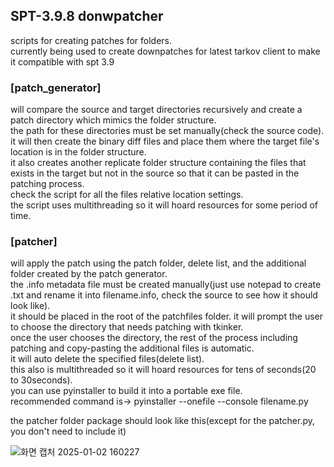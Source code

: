 ## SPT-3.9.8 donwpatcher 
scripts for creating patches for folders.  
currently being used to create downpatches for latest tarkov client to make it compatible with spt 3.9

### [patch_generator]  
will compare the source and target directories recursively and create a patch directory which mimics the folder structure.  
the path for these directories must be set manually(check the source code).  
it will then create the binary diff files and place them where the target file's location is in the folder structure.  
it also creates another replicate folder structure containing the files that exists in the target but not in the source so that it can be pasted in the patching process.  
check the script for all the files relative location settings.  
the script uses multithreading so it will hoard resources for some period of time.  

  
### [patcher]  
will apply the patch using the patch folder, delete list, and the additional folder created by the patch generator.  
the .info metadata file must be created manually(just use notepad to create .txt and rename it into filename.info, check the source to see how it should look like).  
it should be placed in the root of the patchfiles folder.
it will prompt the user to choose the directory that needs patching with tkinker.  
once the user chooses the directory, the rest of the process including patching and copy-pasting the additional files is automatic.  
it will auto delete the specified files(delete list).  
this also is multithreaded so it will hoard resources for tens of seconds(20 to 30seconds).  
you can use pyinstaller to build it into a portable exe file.  
recommended command is->  pyinstaller --onefile --console filename.py
  
  
  
the patcher folder package should look like this(except for the patcher.py, you don't need to include it)  
  
![화면 캡처 2025-01-02 160227](https://github.com/user-attachments/assets/8bbfed35-71f5-45af-9274-63f86fc52d15)


